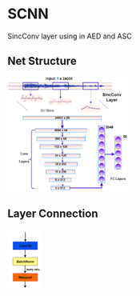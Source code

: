 # SCNN
SincConv layer using in AED and ASC


## Net Structure

<img src="https://github.com/WangHelin1997/SCNN/blob/master/figures2/net_structure1.png" width="240" height="230" alt="图片加载失败时，显示这段字"/>


## Layer Connection

<img src="https://github.com/WangHelin1997/SCNN/blob/master/figures2/net_structure2.png" width="70" height="120" alt="图片加载失败时，显示这段字"/>

